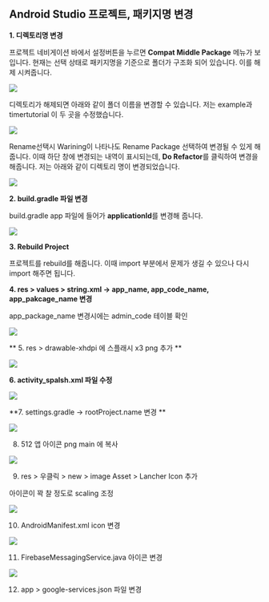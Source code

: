 Android Studio 프로젝트, 패키지명 변경
-

**1. 디렉토리명 변경**

프로젝트 네비게이션 바에서 설정버튼을 누르면 **Compat Middle Package** 메뉴가 보입니다.
현재는 선택 상태로 패키지명을 기준으로 폴더가 구조화 되어 있습니다. 이를 해제 시켜줍니다.

![](attachments/Pasted%20image%2020220922152618.png)

디렉토리가 해제되면 아래와 같이 폴더 이름을 변경할 수 있습니다.
저는 example과 timertutorial 이 두 곳을 수정했습니다.

![](attachments/Pasted%20image%2020220922152901.png)

Rename선택시 Warining이 나타나도 Rename Package 선택하여 변경될 수 있게 해줍니다.
이때 하단 창에 변경되는 내역이 표시되는데, **Do Refactor**를 클릭하여 변경을 해줍니다.
저는 아래와 같이 디렉토리 명이 변경되었습니다.

![](attachments/Pasted%20image%2020220922152913.png)

**2. build.gradle 파일 변경**

build.gradle app 파일에 들어가 **applicationId**를 변경해 줍니다.

![](attachments/Pasted%20image%2020220922152959.png)

**3. Rebuild Project**

프로젝트를 rebuild를 해줍니다. 이때 import 부분에서 문제가 생길 수 있으나 다시 import 해주면 됩니다.

**4.  res > values > string.xml → app_name, app_code_name, app_pakcage_name 변경**

app_package_name 변경시에는 admin_code 테이블 확인

![](attachments/스크린샷%202022-09-22%20오후%204.03.19.png)

** 5. res > drawable-xhdpi 에 스플래시 x3 png 추가 **

![](attachments/스크린샷%202022-09-22%20오후%203.39.58.png)

**6. activity_spalsh.xml 파일 수정**

![](attachments/스크린샷%202022-09-22%20오후%203.40.54.png)

**7. settings.gradle → rootProject.name 변경 **

![](attachments/스크린샷%202022-09-22%20오후%203.43.16.png)

8. 512 앱 아이콘 png main 에 복사

![](attachments/스크린샷%202022-09-22%20오후%203.45.56.png)

9. res > 우클릭 > new > image Asset > Lancher Icon 추가

아이콘이 꽉 찰 정도로 scaling 조정

![](attachments/스크린샷%202022-09-22%20오후%203.47.58.png)


10. AndroidManifest.xml icon 변경 

![](attachments/스크린샷%202022-09-22%20오후%203.51.44.png)

11. FirebaseMessagingService.java 아이콘 변경

![](attachments/스크린샷%202022-09-22%20오후%203.53.08.png)

12. app > google-services.json 파일 변경
